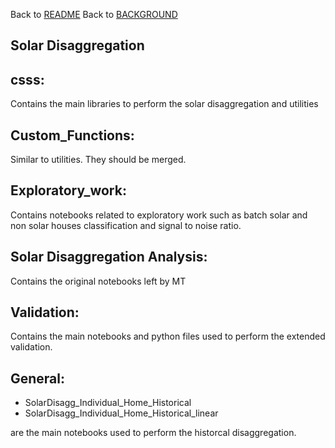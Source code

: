Back to [README](../README.md)
Back to [BACKGROUND](../docs/BACKGROUND.md)

## Solar Disaggregation

## csss:
Contains the main libraries to perform the solar disaggregation and utilities
## Custom_Functions:
Similar to utilities. They should be merged.
## Exploratory_work:
Contains notebooks related to exploratory work such as batch solar and non solar houses classification and signal to noise ratio.
## Solar Disaggregation Analysis:
Contains the original notebooks left by MT
## Validation:
Contains the main notebooks and python files used to perform the extended validation.
## General:
- SolarDisagg_Individual_Home_Historical
- SolarDisagg_Individual_Home_Historical_linear

are the main notebooks used to perform the historcal disaggregation.
